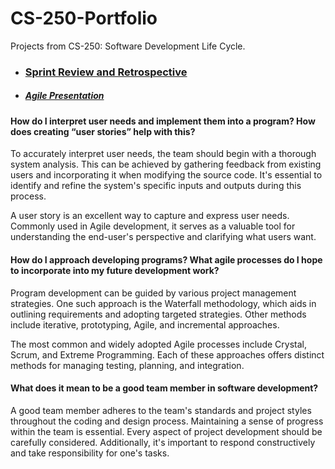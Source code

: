 # CS-250-Portfolio

Projects from CS-250: Software Development Life Cycle.

- ### [Sprint Review and Retrospective](https://github.com/kennedy-u/CS-250-Portfolio/blob/master/Final%20Sprint%20Review%20and%20Retrospective.pdf)
- ##### [Agile Presentation](https://github.com/kennedy-u/CS-250-Portfolio/blob/master/Agile_Presentation.pdf)

#### How do I interpret user needs and implement them into a program? How does creating “user stories” help with this?

To accurately interpret user needs, the team should begin with a thorough system analysis. This can be achieved by gathering feedback from existing users and incorporating it when modifying the source code. It's essential to identify and refine the system's specific inputs and outputs during this process.

A user story is an excellent way to capture and express user needs. Commonly used in Agile development, it serves as a valuable tool for understanding the end-user's perspective and clarifying what users want.

#### How do I approach developing programs? What agile processes do I hope to incorporate into my future development work?

Program development can be guided by various project management strategies. One such approach is the Waterfall methodology, which aids in outlining requirements and adopting targeted strategies. Other methods include iterative, prototyping, Agile, and incremental approaches.

The most common and widely adopted Agile processes include Crystal, Scrum, and Extreme Programming. Each of these approaches offers distinct methods for managing testing, planning, and integration.

#### What does it mean to be a good team member in software development?

A good team member adheres to the team's standards and project styles throughout the coding and design process. Maintaining a sense of progress within the team is essential. Every aspect of project development should be carefully considered. Additionally, it's important to respond constructively and take responsibility for one's tasks.
